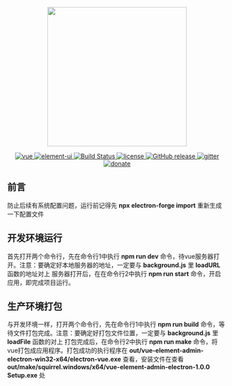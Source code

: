 <p align="center">
  <img width="320" src="https://wpimg.wallstcn.com/ecc53a42-d79b-42e2-8852-5126b810a4c8.svg">
</p>

<p align="center">
  <a href="https://github.com/vuejs/vue">
    <img src="https://img.shields.io/badge/vue-2.6.10-brightgreen.svg" alt="vue">
  </a>
  <a href="https://github.com/ElemeFE/element">
    <img src="https://img.shields.io/badge/element--ui-2.7.0-brightgreen.svg" alt="element-ui">
  </a>
  <a href="https://travis-ci.org/PanJiaChen/vue-element-admin" rel="nofollow">
    <img src="https://travis-ci.org/PanJiaChen/vue-element-admin.svg?branch=master" alt="Build Status">
  </a>
  <a href="https://github.com/liuguowei4/vue-element-admin-electron/blob/master/LICENSE">
    <img src="https://img.shields.io/github/license/mashape/apistatus.svg" alt="license">
  </a>
  <a href="https://github.com/liuguowei4/vue-element-admin-electron/releases">
    <img src="https://img.shields.io/github/release/PanJiaChen/vue-element-admin.svg" alt="GitHub release">
  </a>
  <a href="https://gitter.im/vue-element-admin/discuss">
    <img src="https://badges.gitter.im/Join%20Chat.svg" alt="gitter">
  </a>
  <a href="https://panjiachen.github.io/vue-element-admin-site/donate">
    <img src="https://img.shields.io/badge/%24-donate-ff69b4.svg" alt="donate">
  </a>
</p>


## 前言
防止后续有系统配置问题，运行前记得先 **npx electron-forge import** 重新生成一下配置文件

## 开发环境运行
首先打开两个命令行，先在命令行1中执行 **npm run dev** 命令，待vue服务器打开。注意：要确定好本地服务器的地址，一定要与 **background.js** 里 **loadURL** 函数的地址对上
服务器打开后，在在命令行2中执行 **npm run start** 命令，开启应用，即完成项目运行。

## 生产环境打包
与开发环境一样，打开两个命令行，先在命令行1中执行 **npm run build** 命令，等待文件打包完成。注意：要确定好打包文件位置，一定要与 **background.js** 里**loadFile** 函数的对上
打包完成后，在命令行2中执行 **npm run make** 命令，将vue打包成应用程序。打包成功的执行程序在 **out/vue-element-admin-electron-win32-x64/electron-vue.exe** 查看，安装文件在查看 **out/make/squirrel.windows/x64/vue-element-admin-electron-1.0.0 Setup.exe** 处